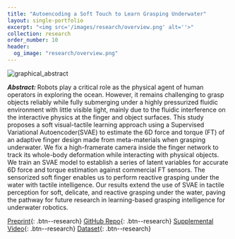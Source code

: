 ```yaml
---
title: "Autoencoding a Soft Touch to Learn Grasping Underwater"
layout: single-portfolio
excerpt: "<img src='/images/research/overview.png' alt=''>"
collection: research
order_number: 10
header: 
  og_image: "research/overview.png"
---
```




![graphical_abstract](https://github.com/Gabriel-Ning/gabriel-ning.github.io/assets/42087775/6a22d955-43e6-47f9-b88e-18cd96b043e2)



<b><i>Abstract: </i></b>Robots play a critical role as the physical agent of human operators in exploring the ocean. However, it remains challenging to grasp objects reliably while fully submerging under a highly pressurized fluidic environment with little visible light, mainly due to the fluidic interference on the interactive physics at the finger and object surfaces. This study proposes a soft visual-tactile learning approach using a Supervised Variational Autoencoder(SVAE) to estimate the 6D force and torque (FT) of an adaptive finger design made from meta-materials when grasping underwater. We fix a high-framerate camera inside the finger network to track its whole-body deformation while interacting with physical objects. We train an SVAE model to
establish a series of latent variables for accurate 6D force and torque estimation against commercial FT sensors. The sensorized soft finger enables us to perform reactive grasping under the water with tactile intelligence. Our results extend the use of SVAE in tactile perception for soft, delicate, and reactive grasping under the water, paving the pathway for future research in learning-based grasping intelligence for underwater robotics.


[Preprint](/files/pdf/research/IEEE/draft.pdf){: .btn--research}
[GitHub Repo](https://github.com/bionicdl-sustech/AmphibiousSoftFinger){: .btn--research} 
[Supplemental Video](){: .btn--research}
[Dataset](https://drive.google.com/file/d/19CmZHYsDnuvNeUjVXZHiOqFZsTBYsM9z/view?usp=sharing){: .btn--research}
